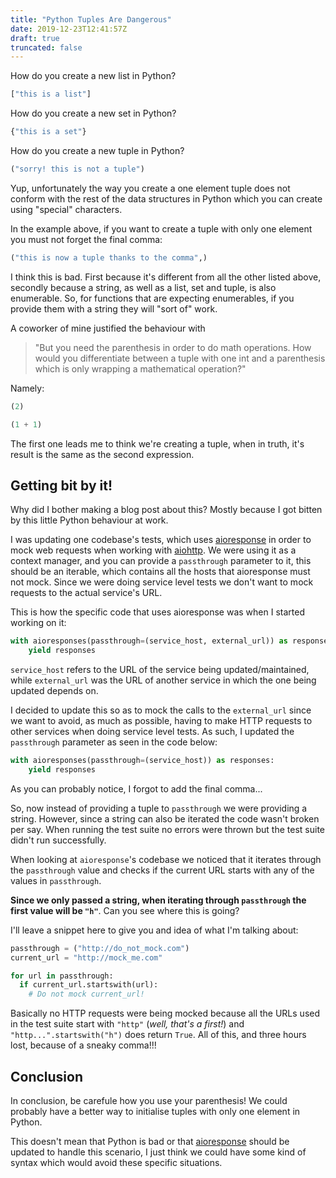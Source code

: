 ```yaml
---
title: "Python Tuples Are Dangerous"
date: 2019-12-23T12:41:57Z
draft: true
truncated: false
---
```


How do you create a new list in Python?

```python
["this is a list"]
```

How do you create a new set in Python?

```python
{"this is a set"}
```


How do you create a new tuple in Python?

```python
("sorry! this is not a tuple")
```

Yup, unfortunately the way you create a one element tuple does not conform with
the rest of the data structures in Python which you can create using "special" characters.

In the example above, if you want to create a tuple with only one element you must not forget the
final comma:

```python
("this is now a tuple thanks to the comma",)
```

I think this is bad. First because it's different from all the other listed above, secondly because
a string, as well as a list, set and tuple, is also enumerable.
So, for functions that are expecting enumerables, if you provide them with a string they will "sort
of" work.

A coworker of mine justified the behaviour with
> "But you need the parenthesis in order to do math operations. How would you differentiate between
> a tuple with one int and a parenthesis which is only wrapping a mathematical operation?"

Namely:

```python
(2)

(1 + 1)
```

The first one leads me to think we're creating a tuple, when in truth, it's result is the same as
the second expression.

## Getting bit by it!

Why did I bother making a blog post about this? Mostly because I got bitten by this little Python
behaviour at work.

I was updating one codebase's tests, which uses
[aioresponse](https://github.com/pnuckowski/aioresponses) in order to mock web requests when
working with [aiohttp](https://aiohttp.readthedocs.io/en/stable/).  We were using it as a context
manager, and you can provide a `passthrough` parameter to it, this should be an iterable, which
contains all the hosts that aioresponse must not mock. Since we were doing service level tests we
don't want to mock requests to the actual service's URL.

This is how the specific code that uses aioresponse was when I started working on it:

```python
with aioresponses(passthrough=(service_host, external_url)) as responses:
    yield responses
```

`service_host` refers to the URL of the service being updated/maintained, while `external_url` was
the URL of another service in which the one being updated depends on.

I decided to update this so as to mock the calls to the `external_url` since we want to avoid,
as much as possible, having to make HTTP requests to other services when doing service level tests.
As such, I updated the `passthrough` parameter as seen in the code below:

```python
with aioresponses(passthrough=(service_host)) as responses:
    yield responses
```

As you can probably notice, I forgot to add the final comma...

So, now instead of providing a tuple to `passthrough` we were providing a string. However, since a
string can also be iterated the code wasn't broken per say.  When running the test suite no errors
were thrown but the test suite didn't run successfully.

When looking at `aioresponse`'s codebase we noticed that it iterates through the `passthrough` value
and checks if the current URL starts with any of the values in `passthrough`.

**Since we only passed a
string, when iterating through `passthrough` the first value will be `"h"`**. Can you see where this is going?

I'll leave a snippet here to give you and idea of what I'm talking about:

```python
passthrough = ("http://do_not_mock.com")
current_url = "http://mock_me.com"

for url in passthrough:
  if current_url.startswith(url):
    # Do not mock current_url!
```

Basically no HTTP requests were being mocked because all the URLs used in the test suite start with
`"http"` (_well, that's a first!_) and `"http...".startswith("h")` does return `True`. All of this,
and three hours lost, because of a sneaky comma!!!


## Conclusion

In conclusion, be carefule how you use your parenthesis! We could probably have a better way to
initialise tuples with only one element in Python.

This doesn't mean that Python is bad or that
[aioresponse](https://github.com/pnuckowski/aioresponses) should be updated to handle this scenario,
I just think we could have some kind of syntax which would avoid these specific situations.
